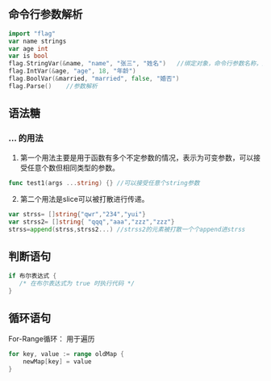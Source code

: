 ## 命令行参数解析
```go
import "flag"
var name strings
var age int
var is bool
flag.StringVar(&name, "name", "张三", "姓名")   //绑定对象，命令行参数名称，默认值，参数说明
flag.IntVar(&age, "age", 18, "年龄")
flag.BoolVar(&married, "married", false, "婚否")
flag.Parse()    //参数解析
```
## 语法糖
### ... 的用法
1. 第一个用法主要是用于函数有多个不定参数的情况，表示为可变参数，可以接受任意个数但相同类型的参数。
```go
func test1(args ...string) {} //可以接受任意个string参数
```
2. 第二个用法是slice可以被打散进行传递。
```go
var strss= []string{"qwr","234","yui"}
var strss2= []string{ "qqq","aaa","zzz","zzz"}
strss=append(strss,strss2...) //strss2的元素被打散一个个append进strss
```

## 判断语句
```go
if 布尔表达式 {
   /* 在布尔表达式为 true 时执行代码 */
}
```

## 循环语句
For-Range循环：
用于遍历
```go
for key, value := range oldMap {
    newMap[key] = value
}
```
